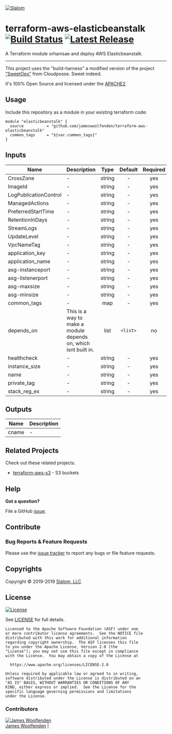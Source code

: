 <!-- This file was automatically generated by the `build-harness`. Make all changes to `README.yaml` and run `make readme` to rebuild this file. -->

[![Slalom][logo]](https://slalom.com)

# terraform-aws-elasticbeanstalk [![Build Status](https://travis-ci.com/JamesWoolfenden/terraform-aws-elasticbeanstalk.svg?branch=master)](https://travis-ci.com/JamesWoolfenden/terraform-aws-elasticbeanstalk) [![Latest Release](https://img.shields.io/github/release/JamesWoolfenden/terraform-aws-elasticbeanstalk.svg)](https://github.com/JamesWoolfenden/terraform-aws-elasticbeanstalk/releases/latest)

  A Terraform module orhanisae and deploy AWS Elasticbeanstalk.

---

This project uses the "build-harness" a modified version of the project ["SweetOps"](https://cpco.io/sweetops) from Cloudposse. Sweet indeed.

It's 100% Open Source and licensed under the [APACHE2](LICENSE).

## Usage

Include this repository as a module in your existing terraform code:

``` HCL
module "elasticbeanstalk" {
  source          = "github.com/jameswoolfenden/terraform-aws-elasticbeanstalk"
  common_tags     = "${var.common_tags}"
}
```


## Inputs

| Name                  | Description                                                     |  Type  | Default  | Required |
|-----------------------|-----------------------------------------------------------------|:------:|:--------:|:--------:|
| CrossZone             | -                                                               | string |    -     |   yes    |
| ImageId               | -                                                               | string |    -     |   yes    |
| LogPublicationControl | -                                                               | string |    -     |   yes    |
| ManagedActions        | -                                                               | string |    -     |   yes    |
| PreferredStartTime    | -                                                               | string |    -     |   yes    |
| RetentionInDays       | -                                                               | string |    -     |   yes    |
| StreamLogs            | -                                                               | string |    -     |   yes    |
| UpdateLevel           | -                                                               | string |    -     |   yes    |
| VpcNameTag            | -                                                               | string |    -     |   yes    |
| application_key       | -                                                               | string |    -     |   yes    |
| application_name      | -                                                               | string |    -     |   yes    |
| asg-instanceport      | -                                                               | string |    -     |   yes    |
| asg-listenerport      | -                                                               | string |    -     |   yes    |
| asg-maxsize           | -                                                               | string |    -     |   yes    |
| asg-minsize           | -                                                               | string |    -     |   yes    |
| common_tags           | -                                                               |  map   |    -     |   yes    |
| depends_on            | This is a way to make a module depends on, which isnt built in. |  list  | `<list>` |    no    |
| healthcheck           | -                                                               | string |    -     |   yes    |
| instance_size         | -                                                               | string |    -     |   yes    |
| name                  | -                                                               | string |    -     |   yes    |
| private_tag           | -                                                               | string |    -     |   yes    |
| stack_reg_ex          | -                                                               | string |    -     |   yes    |

## Outputs

| Name  | Description |
|-------|-------------|
| cname | -           |


## Related Projects

Check out these related projects.

- [terraform-aws-s3](https://github.com/jameswoolfenden/terraform-aws-s3) - S3 buckets

## Help

**Got a question?**

File a GitHub [issue](https://github.com/JamesWoolfenden/terraform-aws-elasticbeanstalk/issues).

## Contribute

### Bug Reports & Feature Requests

Please use the [issue tracker](https://github.com/JamesWoolfenden/terraform-aws-elasticbeanstalk/issues) to report any bugs or file feature requests.

## Copyrights

Copyright © 2019-2019 [Slalom, LLC](https://slalom.com)

## License

[![License](https://img.shields.io/badge/License-Apache%202.0-blue.svg)](https://opensource.org/licenses/Apache-2.0)

See [LICENSE](LICENSE) for full details.

    Licensed to the Apache Software Foundation (ASF) under one
    or more contributor license agreements.  See the NOTICE file
    distributed with this work for additional information
    regarding copyright ownership.  The ASF licenses this file
    to you under the Apache License, Version 2.0 (the
    "License"); you may not use this file except in compliance
    with the License.  You may obtain a copy of the License at

      https://www.apache.org/licenses/LICENSE-2.0

    Unless required by applicable law or agreed to in writing,
    software distributed under the License is distributed on an
    "AS IS" BASIS, WITHOUT WARRANTIES OR CONDITIONS OF ANY
    KIND, either express or implied.  See the License for the
    specific language governing permissions and limitations
    under the License.

### Contributors

  [![James Woolfenden][jameswoolfenden_avatar]][jameswoolfenden_homepage]<br/>[James Woolfenden][jameswoolfenden_homepage] |

  [jameswoolfenden_homepage]: https://github.com/jameswoolfenden
  [jameswoolfenden_avatar]: https://github.com/jameswoolfenden.png?size=150

[logo]: https://gist.githubusercontent.com/JamesWoolfenden/5c457434351e9fe732ca22b78fdd7d5e/raw/15933294ae2b00f5dba6557d2be88f4b4da21201/slalom-logo.png
[website]: https://slalom.com
[github]: https://github.com/jameswoolfenden
[linkedin]: https://www.linkedin.com/company/slalom-consulting/
[twitter]: https://twitter.com/Slalom

[share_twitter]: https://twitter.com/intent/tweet/?text=terraform-aws-elasticbeanstalk&url=https://github.com/JamesWoolfenden/terraform-aws-elasticbeanstalk
[share_linkedin]: https://www.linkedin.com/shareArticle?mini=true&title=terraform-aws-elasticbeanstalk&url=https://github.com/JamesWoolfenden/terraform-aws-elasticbeanstalk
[share_reddit]: https://reddit.com/submit/?url=https://github.com/JamesWoolfenden/terraform-aws-elasticbeanstalk
[share_facebook]: https://facebook.com/sharer/sharer.php?u=https://github.com/JamesWoolfenden/terraform-aws-elasticbeanstalk
[share_googleplus]: https://plus.google.com/share?url=https://github.com/JamesWoolfenden/terraform-aws-elasticbeanstalk
[share_email]: mailto:?subject=terraform-aws-elasticbeanstalk&body=https://github.com/JamesWoolfenden/terraform-aws-elasticbeanstalk
